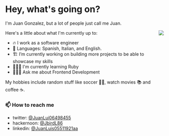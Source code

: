 # Hey, what's going on?

I'm Juan Gonzalez, but a lot of people just call me Juan.

Here's a little about what I'm currently up to:
  <img align="right" src="https://github-readme-stats.vercel.app/api/?username=JbirdL86&show_icons=true&hide_border=true" />

- 🔥 I work as a software engineer
- 🦙 Languages: Spanish, Italian, and English.
- 🏗 I’m currently working on building more projects to be able to showcase my skills
- 🧙🏻‍♂️ I'm currently learning Ruby
- 👨🏻‍🎓 Ask me about Frontend Development

My hobbies include random stuff like soccer 👨🎤, watch movies 📚 and coffee ☕️.

###  📫 How to reach me

- twitter: [@JuanLui06498455](https://twitter.com/JuanLui06498455)
- hackernoon: [@JbirdL86](https://hackernoon.com/u/JbirdL86)
- linkedin: [@JuanLuis05511921aa ](https://www.linkedin.com/in/juan-luis-0551921aa/)


<!--
**JbirdL86/JbirdL86** is a ✨ _special_ ✨ repository because its `README.md` (this file) appears on your GitHub profile.

Here are some ideas to get you started:

- 🔭 I’m currently working as a freelancer.
- 🌱 I’m currently learning Backend development.
- 👯 I’m looking to collaborate on website development.
- 📫 How to reach me: jgonzalez.wj@gmail.com


###  📫 How to reach me

- twitter: [@JuanLui06498455](https://twitter.com/JuanLui06498455)
- hackernoon: [@JbirdL86](https://hackernoon.com/u/JbirdL86)
- linkedin: [@JuanLuis05511921aa ](https://www.linkedin.com/in/juan-luis-0551921aa/)
-->
